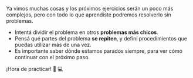 Ya vimos muchas cosas y los próximos ejercicios serán un poco más complejos, pero con todo lo que aprendiste podremos resolverlo sin problemas.

* Intentá dividir el problema en otros **problemas más chicos**. 
* Pensá qué partes del problema **se repiten**, y definí procedimientos que puedas utilizar más de una vez.
* Es importante saber dónde estamos parados siempre, para ver cómo continuar con el próximo paso.

¡Hora de practicar! :muscle: :computer: